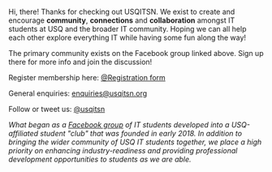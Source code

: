 
<p></p>
<p>Hi, there! Thanks for checking out USQITSN. We exist to create and encourage <strong>community</strong>, <strong>connections</strong> and <strong>collaboration</strong> amongst IT students at USQ and the broader IT community. Hoping we can all help each other explore everything IT while having some fun along the way!</p>
<p></p>
<p>The primary community exists on the Facebook group linked above. Sign up there for more info and join the discussion!</p>
<p></p>
<p>Register membership here: <a href="https://docs.google.com/forms/d/14ftOX15Y-ZrscekCSyTxes_fALGqXYFbK7BkVPZzB3U/edit">@Registration form</a></p>
<p></p>
<p>General enquiries: <a href="mailto:enquiries@usqitsn.org">enquiries@usqitsn.org</a></p>
<p></p>
<p>Follow or tweet us: <a href="http://twitter.com/usqitsn">@usqitsn</a></p>
<p></p>
<p><em>What began as a <a href="https://www.facebook.com/groups/usqitsn/">Facebook group</a> of IT students developed into a USQ-affiliated student "club" that was founded in early 2018. In addition to bringing the wider community of USQ IT students together, we place a high priority on enhancing industry-readiness and providing professional development opportunities to students as we are able.</em></p>
